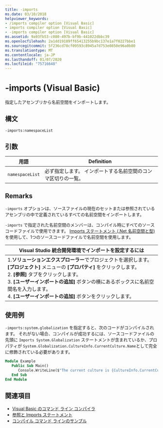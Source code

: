 ```yaml
---
title: -imports
ms.date: 03/10/2018
helpviewer_keywords:
- /imports compiler option [Visual Basic]
- imports compiler option [Visual Basic]
- -imports compiler option [Visual Basic]
ms.assetid: 9a93fb53-c080-497b-bf9b-441022dbbc39
ms.openlocfilehash: 2a1dd19189ff65413255b9bc137e1a7f0227bbe1
ms.sourcegitcommit: 5f236cd78cf09593c8945a7d753e0850e96a0b80
ms.translationtype: MT
ms.contentlocale: ja-JP
ms.lasthandoff: 01/07/2020
ms.locfileid: "75716648"
---
```

# <a name="-imports-visual-basic"></a>-imports (Visual Basic)
指定したアセンブリから名前空間をインポートします。  
  
## <a name="syntax"></a>構文  
  
```console  
-imports:namespaceList  
```  
  
## <a name="arguments"></a>引数  
  
|用語|Definition|  
|---|---|  
|`namespaceList`|必ず指定します。 インポートする名前空間のコンマ区切りの一覧。|  
  
## <a name="remarks"></a>Remarks  
 `-imports` オプションは、ソースファイルの現在のセットまたは参照されているアセンブリの中で定義されているすべての名前空間をインポートします。  
  
 `-imports` で指定された名前空間のメンバーは、コンパイル時にすべてのソースコードファイルで使用できます。 [Imports ステートメント (.Net 名前空間と型)](../../../visual-basic/language-reference/statements/imports-statement-net-namespace-and-type.md)を使用して、1つのソースコードファイルで名前空間を使用します。  
  
|Visual Studio 統合開発環境でインポートを設定するには|  
|---|  
|1.**ソリューションエクスプローラー**でプロジェクトを選択します。 **[プロジェクト]** メニューの **[プロパティ]** をクリックします。 <br />2. **[参照]** タブをクリックします。<br />3. **[ユーザーインポートの追加]** ボタンの横にあるボックスに名前空間名を入力します。<br />4. **[ユーザーインポートの追加]** ボタンをクリックします。|  
  
## <a name="example"></a>使用例  
 `-imports:system.globalization` を指定すると、次のコードがコンパイルされます。 それがない場合、コンパイルが成功するには、ソースコードファイルの先頭に `Imports System.Globalization` ステートメントが含まれているか、プロパティが `System.Globalization.CultureInfo.CurrentCulture.Name`として完全に修飾されている必要があります。

```vb
Module Example
   Public Sub Main()
      Console.WriteLine($"The current culture is {CultureInfo.CurrentCulture.Name}")
   End Sub
End Module
```

## <a name="see-also"></a>関連項目

- [Visual Basic のコマンド ライン コンパイラ](../../../visual-basic/reference/command-line-compiler/index.md)
- [参照と Imports ステートメント](../../../visual-basic/programming-guide/program-structure/references-and-the-imports-statement.md)
- [コンパイル コマンド ラインのサンプル](../../../visual-basic/reference/command-line-compiler/sample-compilation-command-lines.md)
